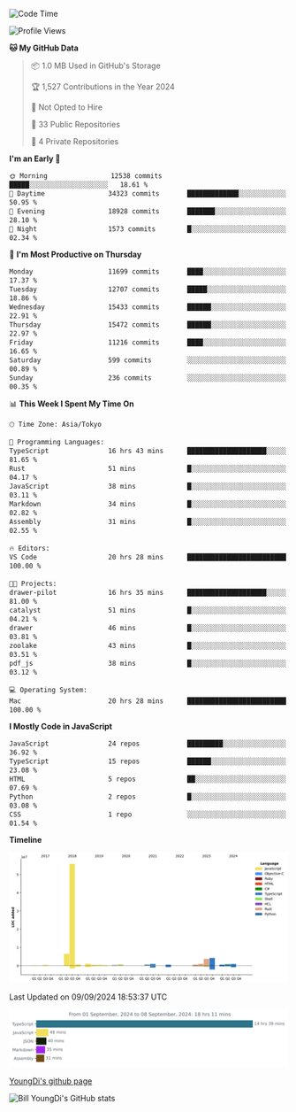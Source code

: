 <!--START_SECTION:waka-->
![Code Time](http://img.shields.io/badge/Code%20Time-934%20hrs%2047%20mins-blue)

![Profile Views](http://img.shields.io/badge/Profile%20Views-0-blue)

**🐱 My GitHub Data** 

> 📦 1.0 MB Used in GitHub's Storage 
 > 
> 🏆 1,527 Contributions in the Year 2024
 > 
> 🚫 Not Opted to Hire
 > 
> 📜 33 Public Repositories 
 > 
> 🔑 4 Private Repositories 
 > 
**I'm an Early 🐤** 

```text
🌞 Morning                12538 commits       █████░░░░░░░░░░░░░░░░░░░░   18.61 % 
🌆 Daytime                34323 commits       █████████████░░░░░░░░░░░░   50.95 % 
🌃 Evening                18928 commits       ███████░░░░░░░░░░░░░░░░░░   28.10 % 
🌙 Night                  1573 commits        █░░░░░░░░░░░░░░░░░░░░░░░░   02.34 % 
```
📅 **I'm Most Productive on Thursday** 

```text
Monday                   11699 commits       ████░░░░░░░░░░░░░░░░░░░░░   17.37 % 
Tuesday                  12707 commits       █████░░░░░░░░░░░░░░░░░░░░   18.86 % 
Wednesday                15433 commits       ██████░░░░░░░░░░░░░░░░░░░   22.91 % 
Thursday                 15472 commits       ██████░░░░░░░░░░░░░░░░░░░   22.97 % 
Friday                   11216 commits       ████░░░░░░░░░░░░░░░░░░░░░   16.65 % 
Saturday                 599 commits         ░░░░░░░░░░░░░░░░░░░░░░░░░   00.89 % 
Sunday                   236 commits         ░░░░░░░░░░░░░░░░░░░░░░░░░   00.35 % 
```


📊 **This Week I Spent My Time On** 

```text
🕑︎ Time Zone: Asia/Tokyo

💬 Programming Languages: 
TypeScript               16 hrs 43 mins      ████████████████████░░░░░   81.65 % 
Rust                     51 mins             █░░░░░░░░░░░░░░░░░░░░░░░░   04.17 % 
JavaScript               38 mins             █░░░░░░░░░░░░░░░░░░░░░░░░   03.11 % 
Markdown                 34 mins             █░░░░░░░░░░░░░░░░░░░░░░░░   02.82 % 
Assembly                 31 mins             █░░░░░░░░░░░░░░░░░░░░░░░░   02.55 % 

🔥 Editors: 
VS Code                  20 hrs 28 mins      █████████████████████████   100.00 % 

🐱‍💻 Projects: 
drawer-pilot             16 hrs 35 mins      ████████████████████░░░░░   81.00 % 
catalyst                 51 mins             █░░░░░░░░░░░░░░░░░░░░░░░░   04.21 % 
drawer                   46 mins             █░░░░░░░░░░░░░░░░░░░░░░░░   03.81 % 
zoolake                  43 mins             █░░░░░░░░░░░░░░░░░░░░░░░░   03.51 % 
pdf_js                   38 mins             █░░░░░░░░░░░░░░░░░░░░░░░░   03.12 % 

💻 Operating System: 
Mac                      20 hrs 28 mins      █████████████████████████   100.00 % 
```

**I Mostly Code in JavaScript** 

```text
JavaScript               24 repos            █████████░░░░░░░░░░░░░░░░   36.92 % 
TypeScript               15 repos            ██████░░░░░░░░░░░░░░░░░░░   23.08 % 
HTML                     5 repos             ██░░░░░░░░░░░░░░░░░░░░░░░   07.69 % 
Python                   2 repos             █░░░░░░░░░░░░░░░░░░░░░░░░   03.08 % 
CSS                      1 repo              ░░░░░░░░░░░░░░░░░░░░░░░░░   01.54 % 
```



**Timeline**

![Lines of Code chart](https://raw.githubusercontent.com/Youngdi/Youngdi/master/assets/bar_graph.png)


 Last Updated on 09/09/2024 18:53:37 UTC
<!--END_SECTION:waka-->

![wakatime](./images/stat.svg)

[YoungDi's github page](https://youngdi.github.io)

![Bill YoungDi's GitHub stats](https://github-readme-stats.vercel.app/api?username=youngdi&count_private=true&show_icons=true)
